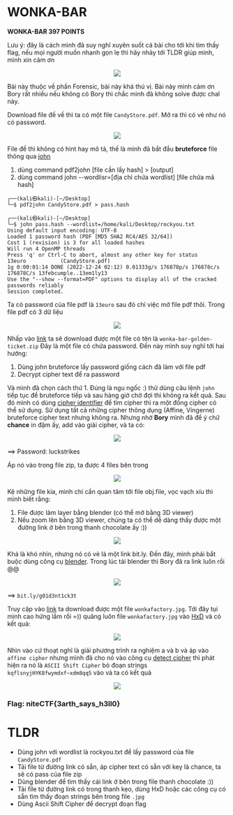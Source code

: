 WONKA-BAR
====
**WONKA-BAR 397 POINTS**

Lưu ý: đây là cách mình đã suy nghĩ xuyên suốt cả bài cho tới khi tìm thấy flag, nếu mọi người muốn nhanh gọn lẹ thì hãy nhảy tới TLDR giúp mình, mình xin cảm ơn 
<p align="center">
  <img src="https://user-images.githubusercontent.com/100250271/209469522-32e55670-0593-4a14-8702-67e5e2681bc7.png">
</p>

Bài này thuộc về phần Forensic, bài này khá thú vị. Bài này mình cảm ơn Bory rất nhiều nếu không có Bory thì chắc mình đã không solve được chal này.

Download file đề về thì ta có một file `CandyStore.pdf`. Mở ra thì có vẻ như nó có password.

<p align="center">
  <img src="https://user-images.githubusercontent.com/100250271/209469689-3352cea0-78e9-4ec0-b99b-9d099bc71e4d.png">
</p>

File đề thì không có hint hay mô tả, thế là mình đã bắt đầu **bruteforce** file thông qua [john](https://www.kali.org/tools/john/)
<ol>
    <li>dùng command pdf2john [file cần lấy hash] > [output]</li>
    <li>dùng command john --wordlisr=[địa chỉ chứa wordlist] [file chứa mã hash]</li>
</ol>

```
┌──(kali㉿kali)-[~/Desktop]
└─$ pdf2john CandyStore.pdf > pass.hash
```
```
┌──(kali㉿kali)-[~/Desktop]
└─$ john pass.hash --wordlist=/home/kali/Desktop/rockyou.txt  
Using default input encoding: UTF-8
Loaded 1 password hash (PDF [MD5 SHA2 RC4/AES 32/64])
Cost 1 (revision) is 3 for all loaded hashes
Will run 4 OpenMP threads
Press 'q' or Ctrl-C to abort, almost any other key for status
13euro           (CandyStore.pdf)     
1g 0:00:01:14 DONE (2022-12-24 02:12) 0.01333g/s 176878p/s 176878c/s 176878C/s 13febcumple..13em1ly13
Use the "--show --format=PDF" options to display all of the cracked passwords reliably
Session completed.
```
Ta có password của file pdf là `13euro` sau đó chỉ việc mở file pdf thôi. Trong file pdf có 3 dữ liệu 

<p align="center">
  <img src="https://user-images.githubusercontent.com/100250271/209470010-16d1a047-fb7f-45f9-b364-3700509da170.png">
</p>

Nhấp vào [link](https://bit.ly/w0nkabar) ta sẽ download được một file có tên là `wonka-bar-golden-ticket.zip` Đây là một file có chứa password. Đến này mình suy nghĩ tới hai hướng: 

<ol>
    <li>Dùng john bruteforce lấy password giống cách đã làm với file pdf
    </li>
    <li>Decrypt cipher text để ra password</li>
</ol>

Và mình đã chọn cách thứ 1. Đúng là ngu ngốc :) thử dùng câu lệnh `john` tiếp tục để bruteforce tiếp và sau hàng giờ chờ đợi thì không ra kết quả. Sau đó mình có dùng [cipher identifier](https://www.dcode.fr/cipher-identifier) để tìm cipher thì ra một đống cipher có thể sử dụng. Sử dụng tất cả những cipher thông dụng (Affine, Vingerne) bruteforce cipher text nhưng không ra. Nhưng nhờ **Bory** mình đã để ý chữ **chance** in đậm ấy, add vào giải cipher, và ta có:
<p align="center">
  <img src="https://user-images.githubusercontent.com/100250271/209470305-ca0974fd-c27c-4a82-85e8-48c26f5a2fe1.png">
</p>
==> Password: luckstrikes

Áp nó vào trong file zip, ta được 4 files bên trong

<p align="center">
  <img src="https://user-images.githubusercontent.com/100250271/209470379-7cc2da7e-8d33-4473-83cf-05cc948fe22e.png">
</p>

Kệ những file kia, mình chỉ cần quan tâm tới file obj.file, vọc vạch xíu thì mình biết rằng:
<ol>
    <li>File được làm layer bằng blender (có thể mở bằng 3D viewer)
    </li>
    <li>Nếu zoom lên bằng 3D viewer, chúng ta có thể dễ dàng thấy được một đường link ở bên trong thanh chocolate ấy :))</li>
</ol>

<p align="center">
  <img src="https://user-images.githubusercontent.com/100250271/209470651-2bbcecd0-a5db-4514-9b5a-156bed3bbc93.png">
</p>
 
Khá là khó nhìn, nhưng nó có vẻ là một link bit.ly. Đến đây, mình phải bắt buộc dùng công cụ [blender](https://www.blender.org/). Trong lúc tải blender thì Bory đã ra link luôn rồi @@

<p align="center">
  <img src="https://user-images.githubusercontent.com/100250271/209470757-e116e94e-4a2c-4a9f-a6a4-885c0b33d1fc.png">
</p>

==> `bit.ly/g01d3nt1ck3t`

Truy cập vào [link](bit.ly/g01d3nt1ck3t) ta download được một file `wonkafactory.jpg`. Tới đây tụi mình cao hứng lắm rồi =)) quăng luôn file `wonkafactory.jpg` vào [HxD](https://mh-nexus.de/en/hxd/) và có kết quả:
<p align="center">
  <img src="https://user-images.githubusercontent.com/100250271/209470967-cc20808f-007f-4fa3-9c58-d5b5128e4ab4.png">
</p>

Nhìn vào cứ thoạt nghĩ là giải phương trình ra nghiệm a và b và áp vào `affine cipher` nhưng mình đã cho nó vào công cụ [detect cipher](https://www.dcode.fr/cipher-identifier) thì phát hiện ra nó là `ASCII Shift Cipher` bỏ đoạn strings `kqflsnyjHYK8fwymdxf~xdm8qq5` vào và ta có kết quả 

<p align="center">
  <img src="https://user-images.githubusercontent.com/100250271/209471190-7ad2713c-2f0d-4419-a51e-858bd8136ac8.png">
</p>

### Flag: niteCTF{3arth_says_h3ll0}

TLDR
===
* Dùng john với wordlist là rockyou.txt để lấy password của file `CandyStore.pdf`
* Tải file từ đường link có sẵn, áp cipher text có sẵn với key là chance, ta sẽ có pass của file zip
* Dùng blender để tìm thấy cái link ở bên trong file thanh chocolate :))
* Tải file từ đường link có trong thanh kẹo, dùng HxD hoặc các công cụ có sẵn tìm thấy đoạn strings bên trong file `.jpg`
* Dùng Ascii Shift Cipher để decrypt đoạn flag
